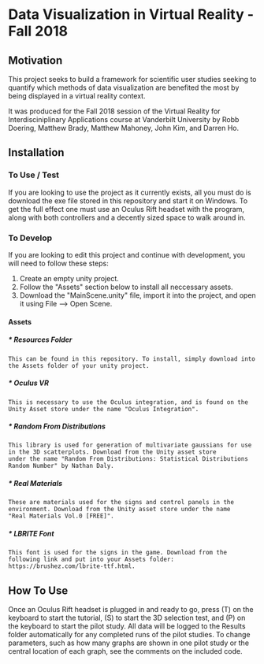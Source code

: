 # Data Visualization in Virtual Reality - Fall 2018

## Motivation
This project seeks to build a framework for scientific user studies seeking to quantify which methods of data visualization are benefited the most by being displayed in a virtual reality context. 

It was produced for the Fall 2018 session of the Virtual Reality for Interdisciniplinary Applications course at Vanderbilt University by Robb Doering, Matthew Brady, Matthew Mahoney, John Kim, and Darren Ho. 

## Installation
### To Use / Test
If you are looking to use the project as it currently exists, all you must do is download the exe file stored in this repository and start it on Windows. To get the full effect one must use an Oculus Rift headset with the program, along with both controllers and a decently sized space to walk around in. 

### To Develop
If you are looking to edit this project and continue with development, you will need to follow these steps:
  1. Create an empty unity project.
  2. Follow the "Assets" section below to install all neccessary assets.
  3. Download the "MainScene.unity" file, import it into the project, and open it using File --> Open Scene.
  
#### Assets
  ##### * Resources Folder
    This can be found in this repository. To install, simply download into the Assets folder of your unity project.
  ##### * Oculus VR
    This is necessary to use the Oculus integration, and is found on the Unity Asset store under the name "Oculus Integration".
  ##### * Random From Distributions
    This library is used for generation of multivariate gaussians for use in the 3D scatterplots. Download from the Unity asset store
    under the name "Random From Distributions: Statistical Distributions Random Number" by Nathan Daly. 
  ##### * Real Materials
    These are materials used for the signs and control panels in the environment. Download from the Unity asset store under the name 
    "Real Materials Vol.0 [FREE]".
  ##### * LBRITE Font
    This font is used for the signs in the game. Download from the following link and put into your Assets folder: 
    https://brushez.com/lbrite-ttf.html.

## How To Use 
Once an Oculus Rift headset is plugged in and ready to go, press (T) on the keyboard to start the tutorial, (S) to start the 3D selection test, and (P) on the keyboard to start the pilot study. All data will be logged to the Results folder automatically for any completed runs of the pilot studies. To change parameters, such as how many graphs are shown in one pilot study or the central location of each graph, see the comments on the included code.
